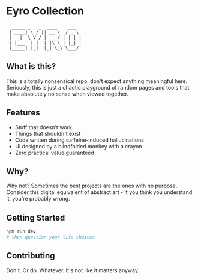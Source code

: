 # Eyro Collection

```ascii
  _____ _   _  ____    ___
 | ____| \ / || __ \  / _ \
 |  _|  \ V / |  __/ | | | |
 | |___  | |  | |\ \ | |_| |
 |_____| |_|  |_| \_\ \___/
```

## What is this?

This is a totally nonsensical repo, don't expect anything meaningful here.
Seriously, this is just a chaotic playground of random pages and tools that
make absolutely no sense when viewed together.

## Features

- Stuff that doesn't work
- Things that shouldn't exist
- Code written during caffeine-induced hallucinations
- UI designed by a blindfolded monkey with a crayon
- Zero practical value guaranteed

## Why?

Why not? Sometimes the best projects are the ones with no purpose.
Consider this digital equivalent of abstract art - if you think you understand it,
you're probably wrong.

## Getting Started

```bash
npm run dev
# then question your life choices
```

## Contributing

Don't. Or do. Whatever. It's not like it matters anyway.
